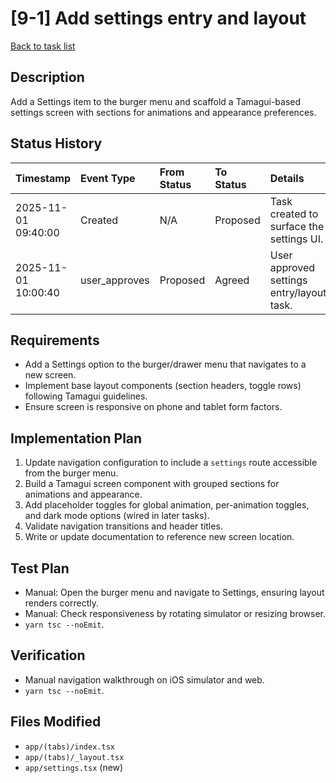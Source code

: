 # [9-1] Add settings entry and layout

[Back to task list](../tasks.md)

## Description
Add a Settings item to the burger menu and scaffold a Tamagui-based settings screen with sections for animations and appearance preferences.

## Status History
| Timestamp | Event Type | From Status | To Status | Details | User |
| :-- | :-- | :-- | :-- | :-- | :-- |
| 2025-11-01 09:40:00 | Created | N/A | Proposed | Task created to surface the settings UI. | ai_agent |
| 2025-11-01 10:00:40 | user_approves | Proposed | Agreed | User approved settings entry/layout task. | user |

## Requirements
- Add a Settings option to the burger/drawer menu that navigates to a new screen.
- Implement base layout components (section headers, toggle rows) following Tamagui guidelines.
- Ensure screen is responsive on phone and tablet form factors.

## Implementation Plan
1. Update navigation configuration to include a `settings` route accessible from the burger menu.
2. Build a Tamagui screen component with grouped sections for animations and appearance.
3. Add placeholder toggles for global animation, per-animation toggles, and dark mode options (wired in later tasks).
4. Validate navigation transitions and header titles.
5. Write or update documentation to reference new screen location.

## Test Plan
- Manual: Open the burger menu and navigate to Settings, ensuring layout renders correctly.
- Manual: Check responsiveness by rotating simulator or resizing browser.
- `yarn tsc --noEmit`.

## Verification
- Manual navigation walkthrough on iOS simulator and web.
- `yarn tsc --noEmit`.

## Files Modified
- `app/(tabs)/index.tsx`
- `app/(tabs)/_layout.tsx`
- `app/settings.tsx` (new)

